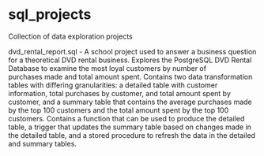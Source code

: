 # sql_projects
Collection of data exploration projects

dvd_rental_report.sql - A school project used to answer a business question for a theoretical DVD rental business. Explores the PostgreSQL DVD Rental Database to examine the most loyal customers by number of   
purchases made and total amount spent. Contains two data transformation tables with differing granularities: a detailed table with customer information, total purchases by customer, and total amount spent by customer, and a summary table that contains the average purchases made by the top 100 customers and the total amount spent by the top 100 customers. Contains a function that can be used to produce the detailed table, a trigger that updates the summary table based on changes made in the detailed table, and a stored procedure to refresh the data in the detailed and summary tables. 
